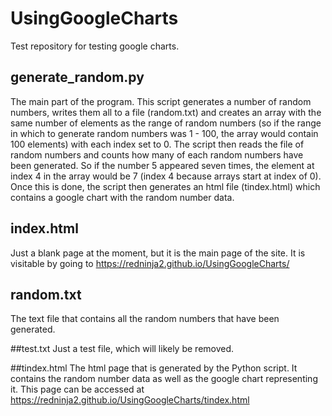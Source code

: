 # UsingGoogleCharts
Test repository for testing google charts.

## generate_random.py
The main part of the program. This script generates 
a number of random numbers, writes them all to a file 
(random.txt) and creates an array with the same number of 
elements as the range of random numbers (so if the range
in which to generate random numbers was 1 - 100, the 
array would contain 100 elements) with each index
set to 0. The script then reads the file of random
numbers and counts how many of each random numbers have
been generated. So if the number 5 appeared seven times, 
the element at index 4 in the array would be 7 (index 4 because 
arrays start at index of 0). 
Once this is done, the script then generates an html file 
(tindex.html) which contains a google chart with the random number data. 


## index.html
Just a blank page at the moment, but it is the main page of the site. It is 
visitable by going to https://redninja2.github.io/UsingGoogleCharts/

## random.txt
The text file that contains all the random numbers that have been generated. 

##test.txt
Just a test file, which will likely be removed. 

##tindex.html
The html page that is generated by the Python script. It contains the random number data as well as the google chart representing it.
This page can be accessed at https://redninja2.github.io/UsingGoogleCharts/tindex.html

